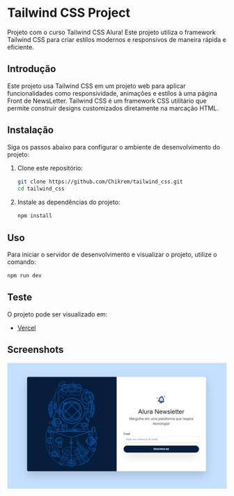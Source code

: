 # Tailwind CSS Project

Projeto com o curso Tailwind CSS Alura! Este projeto utiliza o framework Tailwind CSS para criar estilos modernos e responsivos de maneira rápida e eficiente.

## Introdução

Este projeto usa Tailwind CSS em um projeto web para aplicar funcionalidades como responsividade, animações e estilos à uma página Front de NewsLetter. Tailwind CSS é um framework CSS utilitário que permite construir designs customizados diretamente na marcação HTML.

## Instalação

Siga os passos abaixo para configurar o ambiente de desenvolvimento do projeto:

1. Clone este repositório:

    ```bash
    git clone https://github.com/Chikrem/tailwind_css.git
    cd tailwind_css
    ```

2. Instale as dependências do projeto:

    ```bash
    npm install
    ```

## Uso

Para iniciar o servidor de desenvolvimento e visualizar o projeto, utilize o comando:

```bash
npm run dev
```

## Teste

O projeto pode ser visualizado em:

- [Vercel]()

## Screenshots
![Screenshot da tela inicial do NewsLetter](image/Screen.png)
